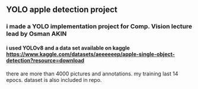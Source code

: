 ## YOLO apple detection project
### i made a YOLO implementation project for Comp. Vision lecture lead by Osman AKIN 

#### i used YOLOv8 and a data set available on kaggle https://www.kaggle.com/datasets/aeeeeeep/apple-single-object-detection?resource=download
there are more than 4000 pictures and annotations.
my training last 14 epocs. dataset is also included in repo.